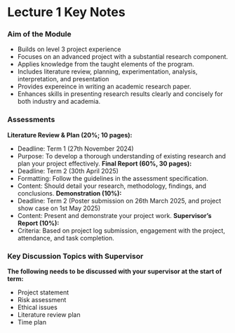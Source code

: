 # Lecture 1 Key Notes

### Aim of the Module
- Builds on level 3 project experience
- Focuses on an advanced project with a substantial research component.
- Applies knowledge from the taught elements of the program.
- Includes literature review, planning, experimentation, analysis, interpretation, and presentation
- Provides expereince in writing an academic research paper.
- Enhances skills in presenting research results clearly and concisely for both industry and academia.

### Assessments
**Literature Review & Plan (20%; 10 pages):**
- Deadline: Term 1 (27th November 2024)
- Purpose: To develop a thorough understanding of existing research and plan your project effectively.
**Final Report (60%, 30 pages):**
- Deadline: Term 2 (30th April 2025)
- Formatting: Follow the guidelines in the assessment specification.
- Content: Should detail your research, methodology, findings, and conclusions.
**Demonstration (10%):**
- Deadline: Term 2 (Poster submission on 26th March 2025, and project show case on 1st May 2025)
- Content: Present and demonstrate your project work.
**Supervisor’s Report (10%):**
- Criteria: Based on project log submission, engagement with the project, attendance, and task completion.

### Key Discussion Topics with Supervisor
**The following needs to be discussed with your supervisor at the start of term:**
- Project statement
- Risk assessment
- Ethical issues
- Literature review plan
- Time plan
